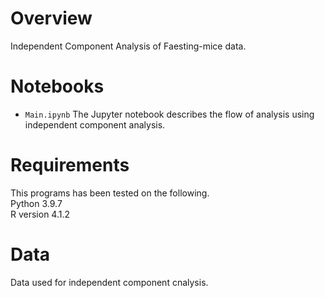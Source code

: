 # Overview
Independent Component Analysis of Faesting-mice data.
  

# Notebooks
- `Main.ipynb` 
The Jupyter notebook describes the flow of analysis using independent component analysis.


# Requirements
This programs has been tested on the following.  
Python 3.9.7  
R version 4.1.2


# Data
Data used for independent component cnalysis.




